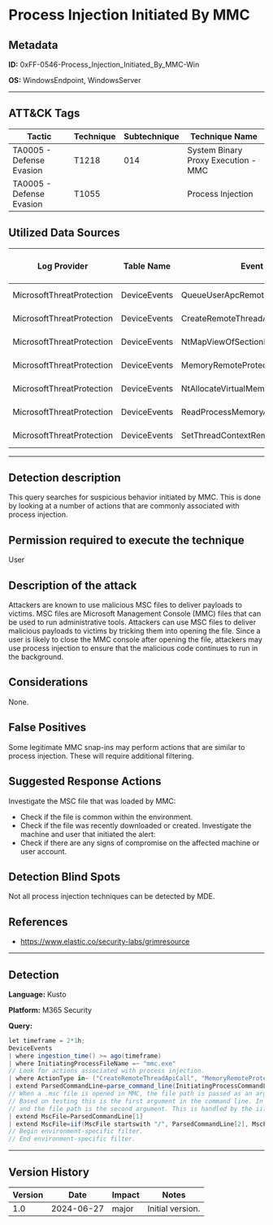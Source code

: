 # Process Injection Initiated By MMC

## Metadata
**ID:** 0xFF-0546-Process_Injection_Initiated_By_MMC-Win

**OS:** WindowsEndpoint, WindowsServer

---

## ATT&CK Tags

| Tactic | Technique | Subtechnique | Technique Name |
|---|---|---| --- |
| TA0005 - Defense Evasion | T1218 | 014 | System Binary Proxy Execution - MMC|
| TA0005 - Defense Evasion | T1055 |  | Process Injection|

## Utilized Data Sources

| Log Provider | Table Name | Event ID | Event Name | ATT&CK Data Source | ATT&CK Data Component|
|---------|---------|---------|----------|---------|---------|
|MicrosoftThreatProtection|DeviceEvents|QueueUserApcRemoteApiCall||Process|OS API Execution|
|MicrosoftThreatProtection|DeviceEvents|CreateRemoteThreadApiCall||Process|OS API Execution|
|MicrosoftThreatProtection|DeviceEvents|NtMapViewOfSectionRemoteApiCall||Process|OS API Execution|
|MicrosoftThreatProtection|DeviceEvents|MemoryRemoteProtect||Process|Process Access|
|MicrosoftThreatProtection|DeviceEvents|NtAllocateVirtualMemoryRemoteApiCall||Process|Process Access|
|MicrosoftThreatProtection|DeviceEvents|ReadProcessMemoryApiCall||Process|Process Access|
|MicrosoftThreatProtection|DeviceEvents|SetThreadContextRemoteApiCall||Process|Process Access|
---

## Detection description
This query searches for suspicious behavior initiated by MMC. This is done by looking at a number of actions that are commonly associated with process injection.



## Permission required to execute the technique
User


## Description of the attack
Attackers are known to use malicious MSC files to deliver payloads to victims. MSC files are Microsoft Management Console (MMC) files that can be used to run administrative tools. Attackers can use MSC files to deliver malicious payloads to victims by tricking them into opening the file. Since a user is likely to close the MMC console after opening the file, attackers may use process injection to ensure that the malicious code continues to run in the background.


## Considerations
None.


## False Positives
Some legitimate MMC snap-ins may perform actions that are similar to process injection. These will require additional filtering.


## Suggested Response Actions
Investigate the MSC file that was loaded by MMC:
* Check if the file is common within the environment.
* Check if the file was recently downloaded or created.
Investigate the machine and user that initiated the alert:
* Check if there are any signs of compromise on the affected machine or user account.


## Detection Blind Spots
Not all process injection techniques can be detected by MDE.


## References
* https://www.elastic.co/security-labs/grimresource

---
## Detection

**Language:** Kusto

**Platform:** M365 Security

**Query:**
```C#
let timeframe = 2*1h;
DeviceEvents
| where ingestion_time() >= ago(timeframe)
| where InitiatingProcessFileName =~ "mmc.exe"
// Look for actions associated with process injection.
| where ActionType in~ ("CreateRemoteThreadApiCall", "MemoryRemoteProtect", "NtAllocateVirtualMemoryRemoteApiCall", "NtMapViewOfSectionRemoteApiCall","ReadProcessMemoryApiCall", "SetThreadContextRemoteApiCall", "QueueUserApcRemoteApiCall")
| extend ParsedCommandLine=parse_command_line(InitiatingProcessCommandLine, "windows")
// When a .msc file is opened in MMC, the file path is passed as an argument to MMC.
// Based on testing this is the first argument in the command line. In some cases a command-line switch /32 is passed as the first argument
// and the file path is the second argument. This is handled by the iif statement below.
| extend MscFile=ParsedCommandLine[1]
| extend MscFile=iif(MscFile startswith "/", ParsedCommandLine[2], MscFile)
// Begin environment-specific filter.
// End environment-specific filter.
```

---

## Version History
| Version | Date | Impact | Notes |
|---------|------|--------|------|
| 1.0  | 2024-06-27| major | Initial version. |